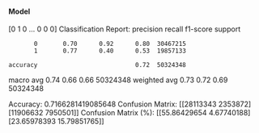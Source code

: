#### Model
[0 1 0 ... 0 0 0]
Classification Report:
              precision    recall  f1-score   support

           0       0.70      0.92      0.80  30467215
           1       0.77      0.40      0.53  19857133

    accuracy                           0.72  50324348
   macro avg       0.74      0.66      0.66  50324348
weighted avg       0.73      0.72      0.69  50324348

Accuracy: 0.7166281419085648
Confusion Matrix:
[[28113343  2353872]
 [11906632  7950501]]
Confusion Matrix (%):
[[55.86429654  4.67740188]
 [23.65978393 15.79851765]]
